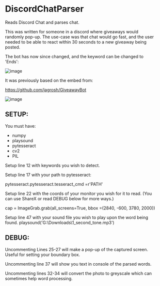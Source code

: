 # DiscordChatParser
 Reads Discord Chat and parses chat.

This was written for someone in a discord where giveaways would randomly pop-up. 
The use-case was that chat would go fast, and the user needed to be able to react within 30 seconds to a new giveaway being posted. 

The bot has now since changed, and the keyword can be changed to 'Ends':

![image](https://user-images.githubusercontent.com/9059161/135683423-565f3f02-aeb1-45e0-b0e4-dfa18f30770a.png)

It was previously based on the embed from:

https://github.com/jagrosh/GiveawayBot

![image](https://user-images.githubusercontent.com/9059161/135683462-83ffbf03-8acc-402e-8313-0c80076c3296.png)

## SETUP:

You must have:
- numpy
- playsound
- pytesseract
- cv2
- PIL

Setup line 12 with keywords you wish to detect.

Setup line 17 with your path to pytesseract:

pytesseract.pytesseract.tesseract_cmd =r'PATH'

Setup line 22 with the coords of your monitor you wish for it to read. (You can use ShareX or read DEBUG below for more ways.)

cap = ImageGrab.grab(all_screens=True, bbox =(2840, -600, 3780, 2000))

Setup line 47 with your sound file you wish to play upon the word being found.
playsound('G:\\Downloads\\1_second_tone.mp3')

## DEBUG:

Uncommenting Lines 25-27 will make a pop-up of the captured screen. Useful for setting your boundary box.

Uncommenting line 37 will show you text in console of the parsed words. 

Uncommenting lines 32-34 will convert the photo to greyscale which can sometimes help word processing.
